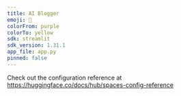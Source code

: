 ```yaml
---
title: AI Blogger
emoji: 👀
colorFrom: purple
colorTo: yellow
sdk: streamlit
sdk_version: 1.31.1
app_file: app.py
pinned: false
---
```


Check out the configuration reference at https://huggingface.co/docs/hub/spaces-config-reference
